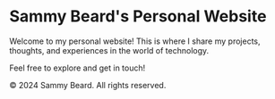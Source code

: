 # Sammy Beard's Personal Website

Welcome to my personal website! This is where I share my projects, thoughts, and experiences in the world of technology.

Feel free to explore and get in touch!

&copy; 2024 Sammy Beard. All rights reserved.

